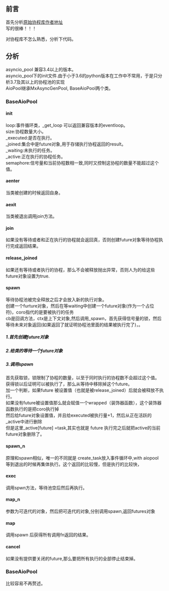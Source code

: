## 前言  
首先分析[原始协程库作者地址](https://github.com/gistart/asyncio-pool)  
写的很棒！！！  

对协程库不怎么熟悉，分析下代码。  

## 分析  

asyncio_pool 兼容3.4以上的版本。  
asyncio_pool下的init文件.由于小于3.6的python版本在工作中不常用，于是只分析3.7及其以上的协程池的实现  
AioPool继承MxAsyncGenPool, BaseAioPool两个类。  
### BaseAioPool  
#### init
loop:事件循环类，_get_loop 可以返回兼容版本的eventloop。  
size:协程数量大小。  
_executed:是否在执行。  
_joined:集合中是future对象,用于存储执行协程返回的result。  
_waiting:未执行的任务。  
_active:正在执行的协程任务。  
semaphore:信号量和当前协程数相一致,同时又控制这协程的数量不能超过这个值。  
#### aenter  
当类被创建的时候返回自身。  
#### aexit  
当类被退出调用join方法。  
#### join  
如果没有等待或者和正在执行的协程就会返回真，否则创建future对象等待协程执行完成返回结果。  
#### release_joined
如果还有等待或者执行的协程，那么不会被释放抛出异常，否则人为的给这些future对象设置为true.  
#### spawn  
等待协程池被完全释放之后才会放入新的执行对象。  
创建一个furture对象，然后在等waiting中创建一个future对象(作为一个占位符)，coro指代的是要被执行的任务  
cb是回调方法，ctx是上下文对象,然后调用_spawn，首先获得信号量的锁，然后等待未来对象返回(如果返回了就证明协程池里面的结果被执行完了)，。  
##### 1.首先创建future对象  
##### 2.给类的等待一个future对象  

##### 3.调用spawn  
首先获取锁，锁限制了协程的数量，以至于同时执行的协程数不会超过这个值。  
获得锁以后证明可以被执行了，那么从等待中移除掉这个future。  
加一个判断，如果future 被设置值（也就是被release_joined）后就会被释放不执行。  
如果没有future被设置值那么就会赋值一个wrapped（装饰器函数），这个装饰器函数执行的是把coro执行掉  
然后给future对象设置值，并且给executed被执行量+1，然后从正在活跃的_active中进行删除  
但是这里_active[future]  =task,其实也就是 future 执行完之后就把active的当前future对象删除了。  

#### spawn_n
原理和spawn相似，唯一的不同就是 create_task放入事件循环中,with aiopool 等到退出的时候再集体执行。这个返回的比较慢，但是执行的比较快，
  
#### exec
调用spwn方法，等待池空后然后再执行。  
  
#### map_n  
参数为可迭代的对象，然后把可迭代的对象,分别调用spawn,返回futures对象  
  
#### map  
调用spawn 后获得所有调用fn返回的结果。  

#### cancel
如果没有提供要关闭的future,那么要把所有执行的全部停止结束掉。  



### BaseAioPool  
比较容易不再赘述。

